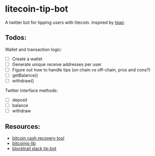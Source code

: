 # litecoin-tip-bot

A twitter bot for tipping users with litecoin. Inspired by [tippr](https://www.reddit.com/r/tippr/wiki/index).

## Todos:

Wallet and transaction logic: 
- [ ] Create a wallet 
- [ ] Generate unique receive addresses per user
- [ ] Figure out how to handle tips (on chain vs off-chain, pros and cons?)
- [ ] getBalance()
- [ ] withdraw() 

Twitter interface methods:
- [ ] deposit
- [ ] balance 
- [ ] withdraw

## Resources:
- [bitcoin cash recovery tool](https://github.com/timothyylim/bitgo-bcash-recovery-tool/tree/master/src)
- [bitcoinjs-lib](https://github.com/bitcoinjs/bitcoinjs-lib)
- [blocktrail slack tip bot](https://github.com/blocktrail/slack-tipbot/blob/master/lib/user.js)
